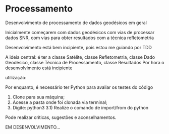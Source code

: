 # Processamento

Desenvolvimento de processamento de dados geodésicos em geral

Inicialmente começarem com dados geodésicos com vias de processar dados SNR, com vias para obter resultados com a técnica refletometria

Desenvolvimento está bem incipiente, pois estou me guiando por TDD

A ideia central: é ter a classe Satélite, classe Refletometria, classe Dado Geodésico, classe Técnica de Processamento, classe Resultados
Por hora o desenvolvimento está incipiente

utilização:

Por enquanto, é necessário ter Python para avaliar os testes do código

1) Clone para sua máquina;
2) Acesse a pasta onde foi clonada via terminal;
3) Digite: python3
  3.1) Realize o comando de import/from do python
  
Pode realizar críticas, sugestões e aconselhamentos.


EM DESENVOLVIMENTO...
